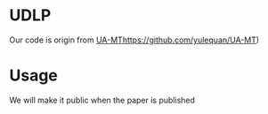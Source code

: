 # UDLP
Our code is origin from [UA-MT](https://github.com/yulequan/UA-MT)https://github.com/yulequan/UA-MT)
# Usage
We will make it public when the paper is published
